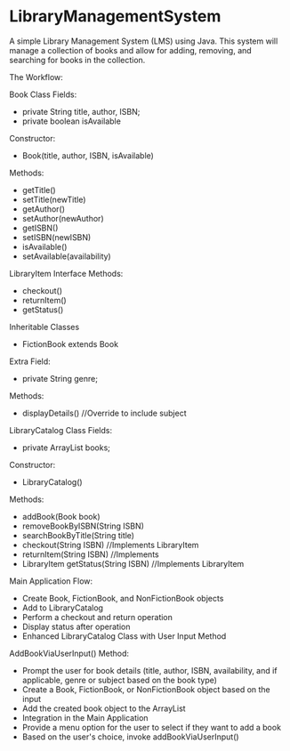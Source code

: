 # LibraryManagementSystem
A simple Library Management System (LMS) using Java. This system will manage a collection of books and allow for adding, removing, and searching for books in the collection.

The Workflow:

Book Class Fields: 
- private String title, author, ISBN; 
- private boolean isAvailable

Constructor:
- Book(title, author, ISBN, isAvailable)

Methods:
- getTitle()
- setTitle(newTitle)
- getAuthor()
- setAuthor(newAuthor)
- getISBN()
- setISBN(newISBN)
- isAvailable()
- setAvailable(availability)

LibraryItem Interface Methods: 
- checkout()
- returnItem()
- getStatus()

Inheritable Classes 
- FictionBook extends Book

Extra Field:
- private String genre;

Methods:
- displayDetails() //Override to include subject

LibraryCatalog Class Fields: 
- private ArrayList books; 

Constructor: 
- LibraryCatalog() 

Methods: 
- addBook(Book book)
- removeBookByISBN(String ISBN)
- searchBookByTitle(String title)
- checkout(String ISBN) //Implements LibraryItem
- returnItem(String ISBN) //Implements
- LibraryItem getStatus(String ISBN) //Implements LibraryItem

Main Application Flow: 
- Create Book, FictionBook, and NonFictionBook objects 
- Add to LibraryCatalog
- Perform a checkout and return operation
- Display status after operation
- Enhanced LibraryCatalog Class with User Input Method

AddBookViaUserInput() Method: 
- Prompt the user for book details (title, author, ISBN, availability, and if applicable, genre or subject based on the book type)
- Create a Book, FictionBook, or NonFictionBook object based on the input
- Add the created book object to the ArrayList
- Integration in the Main Application
- Provide a menu option for the user to select if they want to add a book
- Based on the user's choice, invoke addBookViaUserInput()
